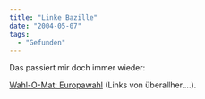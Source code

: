 ```yaml
---
title: "Linke Bazille"
date: "2004-05-07"
tags:
  - "Gefunden"
---
```


Das passiert mir doch immer wieder:

[Wahl-O-Mat: Europawahl](http://www.wahlomat.de/) (Links von überallher….).
